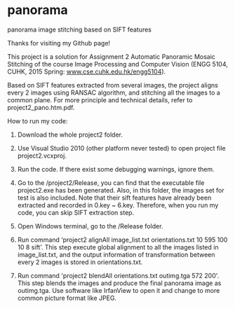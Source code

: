 # panorama
panorama image stitching based on SIFT features

Thanks for visiting my Github page!

This project is a solution for Assignment 2  Automatic Panoramic Mosaic Stitching of the course Image Processing and Computer Vision (ENGG 5104, CUHK, 2015 Spring: www.cse.cuhk.edu.hk/engg5104).

Based on SIFT features extracted from several images, the project aligns every 2 images using RANSAC algorithm, and stitching all the images to a common plane. For more principle and technical details, refer to project2_pano.htm.pdf.

How to run my code:

1. Download the whole project2 folder.

2. Use Visual Studio 2010 (other platform never tested) to open project file project2.vcxproj.

3. Run the code. If there exist some debugging warnings, ignore them.

4. Go to the /project2/Release, you can find that the executable file project2.exe has been generated. Also, in this folder, the images set for test is also included. Note that their sift features have already been extracted and recorded in 0.key ~ 6.key. Therefore, when you run my code, you can skip SIFT extraction step.

5. Open Windows terminal, go to the /Release folder.

6. Run command ‘project2 alignAll image_list.txt orientations.txt 10 595 100 10 8 sift’. This step execute global alignment to all the images listed in image_list.txt, and the output information of transformation between every 2 images is stored in orientations.txt.

7. Run command 'project2 blendAll orientations.txt outimg.tga 572 200'. This step blends the images and produce the final panorama image as outimg.tga. Use software like IrfanView to open it and change to more common picture format like JPEG.
